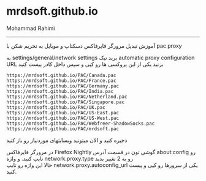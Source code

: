 # mrdsoft.github.io
Mohammad Rahimi
********
آموزش تبدیل مرورگر فایرفاکس دسکتاپ و موبایل به تحریم شکن با
pac proxy


به settings/general/network settings 
برید
تیک automatic proxy configuration URL ‌بزنید 
یکی از این پروکسی ها رو کپی و سپس داخل کادر پیست کنید

`https://mrdsoft.github.io/PAC/Canada.pac`  
`https://mrdsoft.github.io/PAC/France.pac`  
`https://mrdsoft.github.io/PAC/Germany.pac`  
`https://mrdsoft.github.io/PAC/India.pac`  
`https://mrdsoft.github.io/PAC/Netherland.pac`  
`https://mrdsoft.github.io/PAC/Singapore.pac`  
`https://mrdsoft.github.io/PAC/UK.pac`  
`https://mrdsoft.github.io/PAC/US-East.pac`  
`https://mrdsoft.github.io/PAC/US-West.pac`  
`https://mrdsoft.github.io/PAC/Webfreer-ShadowSocks.pac`  
`https://mrdsoft.github.io/PAC/mrdsoft.pac`  

ذخیره کنید و الان میتونید وبسایتهای موردنیاز رو باز کنید


در مرورگر فایرفاکس Firefox Nightly گوشی تون در قسمت آدرس about:config رو تایپ کنید. و واژه network.proxy.type رو به 2 تغییر بدید  
حالا این واژه رو تایپ   network.proxy.autoconfig_url 
یکی از سرورها رو  کپی و پیست کنید.

